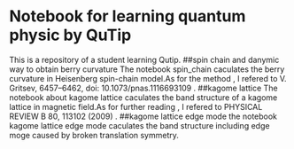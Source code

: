 # Notebook for learning quantum physic by QuTip
This is a repository of a student learning Qutip.
##spin chain and danymic way to obtain berry curvature
The notebook spin_chain caculates the berry curvature in Heisenberg spin-chain model.As for the method , I refered to  V. Gritsev,  6457–6462, doi: 10.1073/pnas.1116693109 .
##kagome lattice
The notebook about kagome lattice caculates the band structure of a kagome lattice in magnetic field.As for further reading , I refered to PHYSICAL REVIEW B 80, 113102 (2009) .
##kagome lattice edge mode
the notebook kagome lattice edge mode caculates the band structure including edge moge caused by broken translation symmetry.
